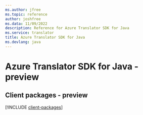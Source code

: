 ```yaml
---
ms.author: jfree
ms.topic: reference
author: joshfree
ms.data: 11/09/2022
description: Reference for Azure Translator SDK for Java
ms.service: translator
title: Azure Translator SDK for Java
ms.devlang: java
---
```

# Azure Translator SDK for Java - preview

## Client packages - preview
[!INCLUDE [client-packages](translator-client-index.md)]